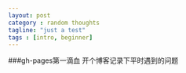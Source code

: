 ```yaml
---
layout: post
category : random thoughts
tagline: "just a test"
tags : [intro, beginner]
---
```

###gh-pages第一滴血
开个博客记录下平时遇到的问题
<!--more-->
